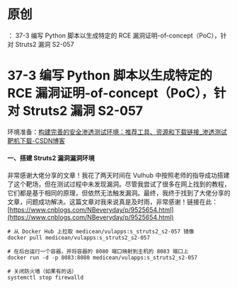 # 原创
：  37-3 编写 Python 脚本以生成特定的 RCE 漏洞证明-of-concept（PoC），针对 Struts2 漏洞 S2-057

# 37-3 编写 Python 脚本以生成特定的 RCE 漏洞证明-of-concept（PoC），针对 Struts2 漏洞 S2-057

环境准备：[构建完善的安全渗透测试环境：推荐工具、资源和下载链接_渗透测试靶机下载-CSDN博客](https://blog.csdn.net/weixin_43263566/article/details/129031187) 

#### 一、搭建 Struts2 漏洞漏洞环境

非常感谢大佬分享的文章！我花了两天时间在 Vulhub 中按照老师的指导成功搭建了这个靶场，但在测试过程中未发现漏洞。尽管我尝试了很多在网上找到的教程，它们都是基于相同的原理，但依然无法触发漏洞。最终，我终于找到了大佬分享的文章，问题成功解决。这篇文章对我来说真是及时雨，非常感谢！链接在此：[https://www.cnblogs.com/NBeveryday/p/9525654.html](https://www.cnblogs.com/NBeveryday/p/9525654.html)

```
# 从 Docker Hub 上拉取 medicean/vulapps:s_struts2_s2-057 镜像
docker pull medicean/vulapps:s_struts2_s2-057

# 在后台运行一个容器，并将容器的 8080 端口映射到主机的 8083 端口上
docker run -d -p 8083:8080 medicean/vulapps:s_struts2_s2-057

# 关闭防火墙（如果有的话）
systemctl stop firewalld
```
